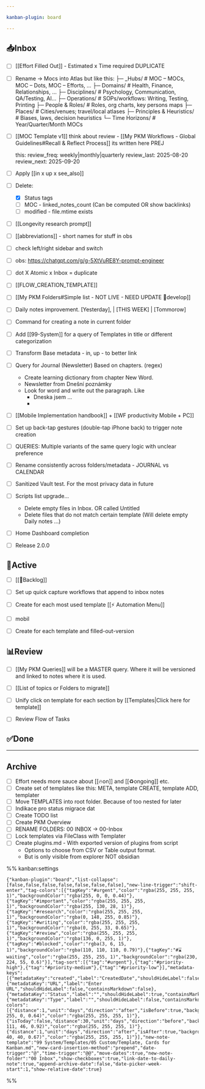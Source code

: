 ```yaml
---

kanban-plugin: board

---
```


## 📥Inbox

- [ ] [[Effort Filled Out]] - Estimated x Time required DUPLICATE
- [ ] Rename -> Mocs into Atlas but like this: 
	   ├─ _Hubs/                       # MOC – MOCs, MOC – Dots, MOC – Efforts, ...
	   ├─ Domains/                     # Health, Finance, Relationships, ...
	   ├─ Disciplines/                 # Psychology, Communication, QA/Testing, AI...
	   ├─ Operations/                  # SOPs/workflows: Writing, Testing, Printing
	   ├─ People & Roles/              # Roles, org charts, key persons maps
	   ├─ Places/                      # Cities/venues; travel/local atlases
	   ├─ Principles & Heuristics/     # Biases, laws, decision heuristics
	   └─ Time Horizons/               # Year/Quarter/Month MOCs
- [ ] [[MOC Template v1]] think about review - [[My PKM Workflows - Global Guidelines#Recall & Reflect Process]] its written here PREJ 
	
	this: 
	review_freq: weekly|monthly|quarterly
	review_last: 2025-08-20
	review_next: 2025-09-20
- [ ] Apply [[in x up x see_also]]
- [ ] Delete:
	- [x] Status tags
	- [ ] MOC - linked_notes_count (Can be computed OR show backlinks)
	- [ ] modified - file.mtime exists
- [ ] [[Longevity research prompt]]
- [ ] [[abbreviations]] - short names for stuff in obs
- [ ] check left/right sidebar and switch
- [ ] obs: https://chatgpt.com/g/g-5XtVuRE8Y-prompt-engineer
- [ ] dot  X Atomic x Inbox = duplicate
- [ ] [[FLOW_CREATION_TEMPLATE]]
- [ ] [[My PKM Folders#Simple list - NOT LIVE - NEED UPDATE 🌱develop]]
- [ ] Daily notes improvement. 
	[Yesterday], | [THIS WEEK] | [Tommorow]
- [ ] Command for creating a note in current folder
- [ ] Add [[99-System]] for a query of Templates in title or different categorization
- [ ] Transform Base metadata - in, up - to better link
- [ ] Query for Journal (Newsletter) 
	Based on chapters. (regex)
	- Create learning dictionary from chapter New Word.  
	- Newsletter from Dnešní poznámky 
	- Look for word and write out the paragraph. Like
		- Dneska jsem … 
		-
- [ ] [[Mobile Implementation handbook]] + [[WF productivity Mobile + PC]]
- [ ] Set up back-tap gestures (double-tap iPhone back) to trigger note creation
- [ ] QUERIES:
	Multiple variants of the same query logic with unclear preference
- [ ] Rename consistently across folders/metadata - JOURNAL vs CALENDAR
- [ ] Sanitized Vault test. For the most privacy data in future
- [ ] Scripts list upgrade...
	- Delete empty files in Inbox. OR called Untitled
	- Delete files that do not match certain template (Will delete empty Daily notes ...)
- [ ] Home Dashboard completion
- [ ] Release 2.0.0


## 🔄Active

- [ ] [[💾Backlog]]
- [ ] Set up quick capture workflows that append to inbox notes
- [ ] Create for each most used template
	[[⚡ Automation Menu]]
- [ ] mobil
- [ ] Create for each template and filled-out-version


## 📊Review

- [ ] [[My PKM Queries]] will be a MASTER query. Where it will be versioned and linked to notes where it is used.
- [ ] [[List of topics or Folders to migrate]]
- [ ] Unify click on template for each section by [[Templates|Click here for template]]
- [ ] Review Flow of Tasks


## ✅Done



***

## Archive

- [ ] Effort needs more sauce about [[🔥on]]  and [[♻️ongoing]]  etc.
- [ ] Create set of templates like this: 
	META, template
	CREATE, template
	ADD, templater
- [ ] Move TEMPLATES into root folder. Because of too nested for later
- [ ] Indikace pro status migrace dat
- [ ] Create TODO list
- [ ] Create PKM Overview
- [ ] RENAME FOLDERS:
	00 INBOX -> 00-Inbox
- [ ] Lock templates via FileClass with Templater
- [ ] Create plugins.md - With exported version of plugins from script
	- Options to choose from CSV or Table output format. 
	- But is only visible from explorer NOT obsidian

%% kanban:settings
```
{"kanban-plugin":"board","list-collapse":[false,false,false,false,false,false,false],"new-line-trigger":"shift-enter","tag-colors":[{"tagKey":"#urgent","color":"rgba(255, 255, 255, 1)","backgroundColor":"rgba(255, 0, 0, 0.44)"},{"tagKey":"#important","color":"rgba(255, 255, 255, 1)","backgroundColor":"rgba(255, 130, 28, 1)"},{"tagKey":"#research","color":"rgba(255, 255, 255, 1)","backgroundColor":"rgba(0, 148, 255, 0.85)"},{"tagKey":"#writing","color":"rgba(255, 255, 255, 1)","backgroundColor":"rgba(0, 255, 33, 0.65)"},{"tagKey":"#review","color":"rgba(255, 255, 255, 1)","backgroundColor":"rgba(136, 0, 255, 1)"},{"tagKey":"#blocked","color":"rgba(3, 6, 15, 1)","backgroundColor":"rgba(110, 110, 110, 0.79)"},{"tagKey":"#⌛waiting","color":"rgba(255, 255, 255, 1)","backgroundColor":"rgba(230, 224, 55, 0.6)"}],"tag-sort":[{"tag":"#urgent"},{"tag":"#priority-high"},{"tag":"#priority-medium"},{"tag":"#priority-low"}],"metadata-keys":[{"metadataKey":"created","label":"CreatedDate","shouldHideLabel":false,"containsMarkdown":false},{"metadataKey":"URL","label":"Enter URL","shouldHideLabel":false,"containsMarkdown":false},{"metadataKey":"Status","label":"","shouldHideLabel":true,"containsMarkdown":true},{"metadataKey":"Type","label":"","shouldHideLabel":false,"containsMarkdown":true}],"date-colors":[{"distance":1,"unit":"days","direction":"after","isBefore":true,"backgroundColor":"rgba(20, 255, 0, 0.64)","color":"rgba(255, 255, 255, 1)"},{"isToday":false,"distance":30,"unit":"days","direction":"before","backgroundColor":"rgba(217, 111, 46, 0.92)","color":"rgba(255, 255, 255, 1)"},{"distance":1,"unit":"days","direction":"after","isAfter":true,"backgroundColor":"rgba(184, 40, 40, 0.67)","color":"rgba(255, 255, 255, 1)"}],"new-note-template":"99 System/Templates/05 Custom/Template, Cards for  Kanban.md","new-card-insertion-method":"prepend","date-trigger":"@","time-trigger":"@@","move-dates":true,"new-note-folder":"00 Inbox","show-checkboxes":true,"link-date-to-daily-note":true,"append-archive-date":false,"date-picker-week-start":1,"show-relative-date":true}
```
%%